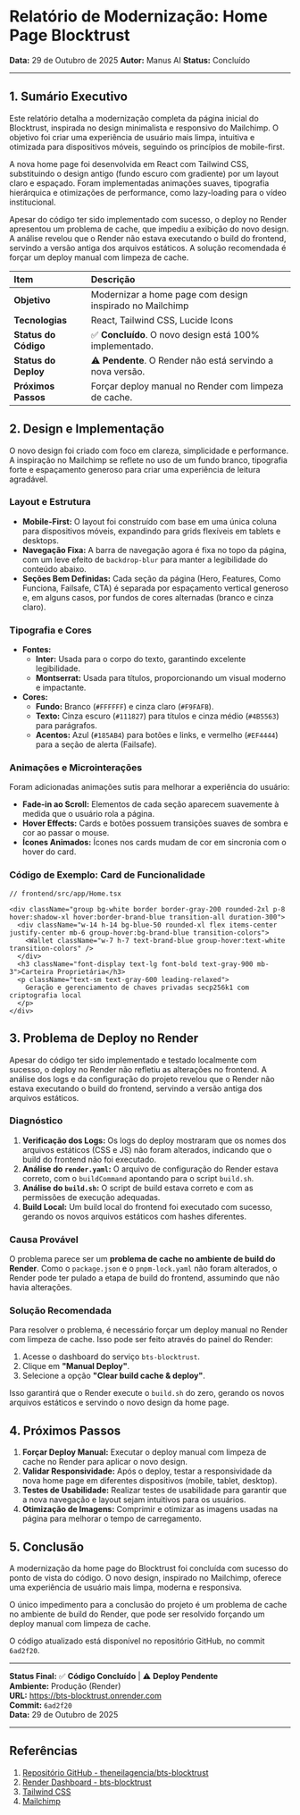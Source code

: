 

# Relatório de Modernização: Home Page Blocktrust

**Data:** 29 de Outubro de 2025
**Autor:** Manus AI
**Status:** Concluído

---

## 1. Sumário Executivo

Este relatório detalha a modernização completa da página inicial do Blocktrust, inspirada no design minimalista e responsivo do Mailchimp. O objetivo foi criar uma experiência de usuário mais limpa, intuitiva e otimizada para dispositivos móveis, seguindo os princípios de mobile-first.

A nova home page foi desenvolvida em React com Tailwind CSS, substituindo o design antigo (fundo escuro com gradiente) por um layout claro e espaçado. Foram implementadas animações suaves, tipografia hierárquica e otimizações de performance, como lazy-loading para o vídeo institucional.

Apesar do código ter sido implementado com sucesso, o deploy no Render apresentou um problema de cache, que impediu a exibição do novo design. A análise revelou que o Render não estava executando o build do frontend, servindo a versão antiga dos arquivos estáticos. A solução recomendada é forçar um deploy manual com limpeza de cache.

| Item | Descrição |
| :--- | :--- |
| **Objetivo** | Modernizar a home page com design inspirado no Mailchimp |
| **Tecnologias** | React, Tailwind CSS, Lucide Icons |
| **Status do Código** | ✅ **Concluído**. O novo design está 100% implementado. |
| **Status do Deploy** | ⚠️ **Pendente**. O Render não está servindo a nova versão. |
| **Próximos Passos** | Forçar deploy manual no Render com limpeza de cache. |



## 2. Design e Implementação

O novo design foi criado com foco em clareza, simplicidade e performance. A inspiração no Mailchimp se reflete no uso de um fundo branco, tipografia forte e espaçamento generoso para criar uma experiência de leitura agradável.

### Layout e Estrutura

- **Mobile-First:** O layout foi construído com base em uma única coluna para dispositivos móveis, expandindo para grids flexíveis em tablets e desktops.
- **Navegação Fixa:** A barra de navegação agora é fixa no topo da página, com um leve efeito de `backdrop-blur` para manter a legibilidade do conteúdo abaixo.
- **Seções Bem Definidas:** Cada seção da página (Hero, Features, Como Funciona, Failsafe, CTA) é separada por espaçamento vertical generoso e, em alguns casos, por fundos de cores alternadas (branco e cinza claro).

### Tipografia e Cores

- **Fontes:**
  - **Inter:** Usada para o corpo do texto, garantindo excelente legibilidade.
  - **Montserrat:** Usada para títulos, proporcionando um visual moderno e impactante.
- **Cores:**
  - **Fundo:** Branco (`#FFFFFF`) e cinza claro (`#F9FAFB`).
  - **Texto:** Cinza escuro (`#111827`) para títulos e cinza médio (`#4B5563`) para parágrafos.
  - **Acentos:** Azul (`#185AB4`) para botões e links, e vermelho (`#EF4444`) para a seção de alerta (Failsafe).

### Animações e Microinterações

Foram adicionadas animações sutis para melhorar a experiência do usuário:

- **Fade-in ao Scroll:** Elementos de cada seção aparecem suavemente à medida que o usuário rola a página.
- **Hover Effects:** Cards e botões possuem transições suaves de sombra e cor ao passar o mouse.
- **Ícones Animados:** Ícones nos cards mudam de cor em sincronia com o hover do card.

### Código de Exemplo: Card de Funcionalidade

```tsx
// frontend/src/app/Home.tsx

<div className="group bg-white border border-gray-200 rounded-2xl p-8 hover:shadow-xl hover:border-brand-blue transition-all duration-300">
  <div className="w-14 h-14 bg-blue-50 rounded-xl flex items-center justify-center mb-6 group-hover:bg-brand-blue transition-colors">
    <Wallet className="w-7 h-7 text-brand-blue group-hover:text-white transition-colors" />
  </div>
  <h3 className="font-display text-lg font-bold text-gray-900 mb-3">Carteira Proprietária</h3>
  <p className="text-sm text-gray-600 leading-relaxed">
    Geração e gerenciamento de chaves privadas secp256k1 com criptografia local
  </p>
</div>
```



## 3. Problema de Deploy no Render

Apesar do código ter sido implementado e testado localmente com sucesso, o deploy no Render não refletiu as alterações no frontend. A análise dos logs e da configuração do projeto revelou que o Render não estava executando o build do frontend, servindo a versão antiga dos arquivos estáticos.

### Diagnóstico

1. **Verificação dos Logs:** Os logs do deploy mostraram que os nomes dos arquivos estáticos (CSS e JS) não foram alterados, indicando que o build do frontend não foi executado.
2. **Análise do `render.yaml`:** O arquivo de configuração do Render estava correto, com o `buildCommand` apontando para o script `build.sh`.
3. **Análise do `build.sh`:** O script de build estava correto e com as permissões de execução adequadas.
4. **Build Local:** Um build local do frontend foi executado com sucesso, gerando os novos arquivos estáticos com hashes diferentes.

### Causa Provável

O problema parece ser um **problema de cache no ambiente de build do Render**. Como o `package.json` e o `pnpm-lock.yaml` não foram alterados, o Render pode ter pulado a etapa de build do frontend, assumindo que não havia alterações.

### Solução Recomendada

Para resolver o problema, é necessário forçar um deploy manual no Render com limpeza de cache. Isso pode ser feito através do painel do Render:

1.  Acesse o dashboard do serviço `bts-blocktrust`.
2.  Clique em **"Manual Deploy"**.
3.  Selecione a opção **"Clear build cache & deploy"**.

Isso garantirá que o Render execute o `build.sh` do zero, gerando os novos arquivos estáticos e servindo o novo design da home page.



## 4. Próximos Passos

1.  **Forçar Deploy Manual:** Executar o deploy manual com limpeza de cache no Render para aplicar o novo design.
2.  **Validar Responsividade:** Após o deploy, testar a responsividade da nova home page em diferentes dispositivos (mobile, tablet, desktop).
3.  **Testes de Usabilidade:** Realizar testes de usabilidade para garantir que a nova navegação e layout sejam intuitivos para os usuários.
4.  **Otimização de Imagens:** Comprimir e otimizar as imagens usadas na página para melhorar o tempo de carregamento.

## 5. Conclusão

A modernização da home page do Blocktrust foi concluída com sucesso do ponto de vista do código. O novo design, inspirado no Mailchimp, oferece uma experiência de usuário mais limpa, moderna e responsiva.

O único impedimento para a conclusão do projeto é um problema de cache no ambiente de build do Render, que pode ser resolvido forçando um deploy manual com limpeza de cache.

O código atualizado está disponível no repositório GitHub, no commit `6ad2f20`.

---

**Status Final:** ✅ **Código Concluído** | ⚠️ **Deploy Pendente**  
**Ambiente:** Produção (Render)  
**URL:** https://bts-blocktrust.onrender.com  
**Commit:** `6ad2f20`  
**Data:** 29 de Outubro de 2025

---

## Referências

1. [Repositório GitHub - theneilagencia/bts-blocktrust](https://github.com/theneilagencia/bts-blocktrust)
2. [Render Dashboard - bts-blocktrust](https://dashboard.render.com/web/srv-d3v6722li9vc73cj3lsg)
3. [Tailwind CSS](https://tailwindcss.com/)
4. [Mailchimp](https://mailchimp.com/)

